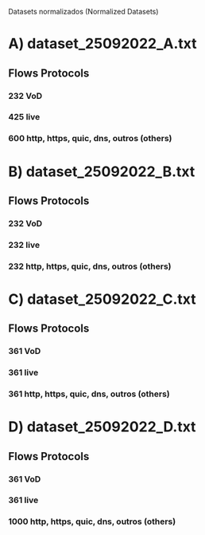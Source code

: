 Datasets normalizados (Normalized Datasets)

# A) dataset_25092022_A.txt
## Flows  Protocols

### 232 VoD

### 425 live

### 600 http, https, quic, dns, outros (others)


# B) dataset_25092022_B.txt
## Flows  Protocols

### 232 VoD

### 232 live

### 232 http, https, quic, dns, outros (others)

# C) dataset_25092022_C.txt
## Flows  Protocols

### 361 VoD

### 361 live

### 361 http, https, quic, dns, outros (others)

# D) dataset_25092022_D.txt
## Flows  Protocols

### 361 VoD

### 361 live

### 1000 http, https, quic, dns, outros (others)


